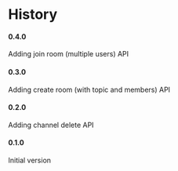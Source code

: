 # History

#### 0.4.0
Adding join room (multiple users) API

#### 0.3.0
Adding create room (with topic and members) API

#### 0.2.0
Adding channel delete API

#### 0.1.0
Initial version

